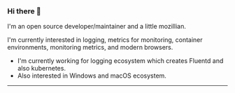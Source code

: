 ### Hi there 👋

I'm an open source developer/maintainer and a little mozillian.

I'm currently interested in logging, metrics for monitoring, container environments, monitoring metrics, and modern browsers.

  * I'm currently working for logging ecosystem which creates Fluentd and also kubernetes.
  * Also interested in Windows and macOS ecosystem.

<hr>

<a href="https://github.com/anuraghazra/github-readme-stats">
  <img align="left" alt="" src="https://github-readme-stats.vercel.app/api?username=cosmo0920&count_private=true&show_icons=true" />
</a>
<a href="https://github.com/anuraghazra/github-readme-stats">
  <img align="left" alt="" src="https://github-readme-stats.vercel.app/api/top-langs/?username=cosmo0920" />
</a>
<!--
**cosmo0920/cosmo0920** is a ✨ _special_ ✨ repository because its `README.md` (this file) appears on your GitHub profile.

Here are some ideas to get you started:

- 🔭 I’m currently working on ...
- 🌱 I’m currently learning ...
- 👯 I’m looking to collaborate on ...
- 🤔 I’m looking for help with ...
- 💬 Ask me about ...
- 📫 How to reach me: ...
- 😄 Pronouns: ...
- ⚡ Fun fact: ...
-->
